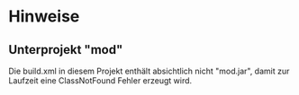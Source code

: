 # Hinweise

## Unterprojekt "mod"

Die build.xml in diesem Projekt enthält absichtlich nicht "mod.jar", damit zur Laufzeit eine ClassNotFound Fehler
erzeugt wird.


